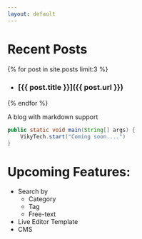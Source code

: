 ```yaml
---
layout: default
---
```

# Recent Posts
{% for post in site.posts limit:3 %}
- ### [{{ post.title }}]({{ post.url }})
{% endfor %}

A blog with markdown support


```Java
public static void main(String[] args) {
    VikyTech.start("Coming soon....")
}
```

# Upcoming Features:
- Search by
  - Category
  - Tag
  - Free-text
- Live Editor Template
- CMS